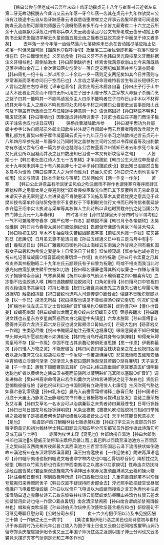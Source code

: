 <!-- { "loadSidebar": true } -->
　　【韩曰公尝与侄老成书云吾年未四十齿牙动摇贞元十八年与崔羣书云近者左车第二牙无故动摇脱去今此诗又云去年落一牙今年落一齿其在贞元十九年作欤樊曰公诗有江陵途中云自从齿牙缺感春云语误悲齿堕赠崔立之评事云齿髪早衰嗟可闵送侯防谋云我齿豁可鄙赠刘师服云今我呀豁落者多所存十余皆兀鼿寄崔二十六立之云所余十九齿飘飘尽浮危江州寄鄂兵李大夫云我齿落且尽公文有祭老成云齿牙动摇上李防书云髪秃齿豁进学解云头童齿豁五箴云齿之摇者日益脱其感于中而见于诗文者多矣】
　　去年落一牙今年落一齿俄然落六七落势殊未巳余在皆动摇尽落应始止忆初落一时但念豁可耻【豁疎也○豁呼括切】及至落二三始忧衰即死每一将落时懔懔恒在已【孙曰懔懔忧也】义牙妨食物【孙曰义牙不齐也韩曰灵光殿枝掌义牙而斜据注义牙相柱也】颠倒怯潄水【孙曰颠倒缺折也】终焉舍我落意欲崩山比今来落既熟见落空相似余存二十余次第知落矣傥常岁一落自足支两纪如其落并空与渐亦同指【韩曰周礼一纪十有二岁以所余二十余齿一岁一落则足支两纪矣如其今日并落则与岁常渐渐而落者亦同归于空而巳也】人言齿之落寿命理难恃我言生有涯长短俱死尔人言齿之豁左右惊谛视【谛审也音帝】我言庄周云木鴈各自喜【孙曰庄子行于山中见大木匠者止其旁而不顾曰无所可用庄子出于山舍于故人之家故人命竪子杀鴈而烹之竪子曰其一能鸣其一不能鸣请奚杀主人曰杀不能鸣者庄子曰昨日山中木以不材得终其天年今主人之鴈以不鸣死周将处夫材与不材之间樊曰公自御史坐言事贬阳山此句及下聨盖有所激而云其与江陵途中诗意则一也】语讹黙固好【孙曰黙语不明也】嚼废软还美【孙曰嚼啮也】因歌遂成诗持用诧妻子【诧诳也祝曰庄子踵门而诧子扁庆子注告也叹也诧丑亚切】
　　哭杨兵曹凝陆歙州参
　　【孙曰凝字懋功为兵部郎中参字公佐自祠部员外郎出知歙州补注凝守兵部郎中而云兵曹者隋尝改兵部为兵曹礼部为礼曹樊曰栁子厚作凝墓碣云贞元十九年正月卒李习之陆歙州述言云贞元十八年四月卒参先凝一年而卒公乃同时哭之盖参佐主司时公尝以书荐侯喜等及出刺歙亦有序送又尝有行难一篇为参设也凝则与公尝佐董晋汴州皆知巳者去年参死今年凝又死此公所以因凝而并及之且曰数出知巳泪也一本又有新坟宿草之句】
　　人皆期七十【韩曰老杜曲江诗人生七十古来稀】才半岂蹉跎【韩曰公生大厯戊申至是贞元十九年癸未则年三十有六矣岂非七十之半乎孙曰蹉跎跌也】数出知巳泪自然白髪多晨与为谁恸【韩曰语非夫人之为恸而谁为】还坐久滂沱【孙曰滂沱大雨也言泪下如雨】论文与晤语【赵本作新坟与宿草】已矣两如何【两一作复一作尔】
　　苦寒
　　【韩曰公此诗意盖有所讽犹讼风伯之吹云而雨不得作也谓隆寒夺春序而肆其寒犹权臣之用事太昊之畏避则犹当国者畏权臣取充位而巳其下反覆所言无易此意其末谓天子哀无辜则望人主进贤退不肖使恩泽下流施及草木其爱君忧民之意具见于此樊曰按韦渠牟传自陆贽免徳宗不复委权于下宰相取充位行文书而巳所倚信者裴延龄李齐运王绍李实韦执谊与渠牟等其权侔人主此诗所以讽也时贾耽齐抗之徒当国公为四门博士贞元十九年春作】
　　四时各平分【孙曰楚辞皇天平分四时兮平谓均也】一气不可兼隆寒夺春序【隆严也寒一作冬】颛顼固不廉【韩曰月令冬帝颛顼】太昊弛维纲【韩曰月令春帝太昊孙曰废弛纲纪也】畏避但守谦遂令黄泉下萌芽夭勾尖【孙曰物初生貌】草木不复抽百味失苦甜凶飇搅宇宙【飇狂风也搅一作扰】铓刃甚割砭【悲廉切】日月虽云尊不能活乌蟾【孙曰五经通义日中有三足乌月中有与蟾】羲和送日出【韩曰广雅羲和日御也孙曰山海经云东南海之外甘泉之间有羲和国有女子曰羲和为帝恱之妻是生十日常浴日于甘泉】恇怯烦窥觇【恇亦怯也觇亦窥也祝曰礼记善哉觇国○恇音匡觇痴亷切烦一作频】炎帝持祝融【孙曰月令孟夏之月其帝炎帝其神祝融昭二十九年左氏云颛顼氏有子曰黎为祝融】呵嘘不相炎而我当此时恩光何由霑肌肤生鳞甲衣被如刀防【祝曰释名镰亷也薄其所刈似廉也一作鎌与镰同列子拥镰带索音廉】气寒鼻莫齅【祝曰以鼻取气前汉不齅骄君之饵○齅喜宥切】血冻指不拈浊胶沸入喉【韩曰选魏都赋浊胶如河】口角如衔箝【孙曰箝马口中铁祝曰前汉箝语烧书其廉切】将持匕箸食【祝曰匕箸食具吴志先主方食失匕箸匕卑履切箸迟据切】触指如排籖【祝曰籖锐也选鸡人司漏传更○籖音佥】侵鑪不觉暖炽炭屡以添【以一作巳】探汤无所益【祝曰探取也语见不善如探汤○探它南切】何况纩无缣【纩绵也补注左氏三军之士皆如挟纩音旷缣帛也○缣音兼】虎豹僵穴中【僵仆也音姜】蛟螭死幽潜【韩曰蛟螭似龙而无角○蛟古爻切螭丑支切】荧惑丧躔次【孙曰躔说文践也五星东方岁星南荧惑西太白北晨星中央镇星】六龙氷脱髯【孙曰晋傅诗愿得并天驭六龙济王羁六龙日驭也说文髯颊须○髯如占切】芒砀大包内【砀音宕又一作踢】生类恐尽殱【祝曰书殱厥渠魁注云殱灭也将亷切】啾啾窓间雀不知巳微纎举头仰天鸣所愿晷刻淹不如弹射死【韩曰杜诗乌呼藏其身有似惧弹射】却得亲炰燖鸾皇茍不存【皇一作鳯】尔固不在占其余蠢动俦俱死谁思嫌【思一作恩】伊我称最灵【孙曰惟人万物之灵】不能安寝苫【韩曰问丧曰寝苫枕块哀亲之在土也祝曰凶服者以苫为覆席又仪礼寝苫枕块安一作汝寝一作覆苫诗廉切】悲哀激愤叹五藏难安恬中宵倚墙立淫泪何渐渐【渐渐流入也祝曰楚辞涕渐渐其若屑○渐将廉切】天子哀无辜【子一作王】惠我下顾瞻褰旒去耳纩【孙曰礼纬曰旒垂目纩塞耳褰旒去纩谓明目达聪也纩者以黄绵为之韩曰汉书冕而前旒所以蔽明黈纩充耳所以塞聪○纩音旷】调和进梅盐【樊曰书髙宗命傅说曰若作和羮尔为盐梅言进傅说之徒于左右也】贤能日登御黜彼傲与憸【诐也祝曰利口也书国则罔有立政用憸人七廉切】生风吹死气豁达如褰帘悬乳零落堕【孙曰乳冻也】晨光入前檐雪霜顿销释土脉膏且黏【孙曰国语日月底于天庙土乃脉发注云脉理也农书曰春土冒橛陈根可抜耕且急发】岂徒兰蕙荣施及艾与蒹【孙曰艾草名一名水台可以治病蒹荻之未秀者诗曰蒹葭苍苍】日萼行铄铄【孙曰日萼日照花萼也铄铄鲜明貌】风条坐襜襜【襜襜风吹动摇貌祝曰相如曰举帷幄之襜襜荀子是襜襜者何也楚辞张绛维以襜襜音处占切】天乎茍其能吾死意亦厌【足也】
　　和虞部卢四汀酬翰林钱七徽赤藤杖歌【孙曰汀字云夫为虞部员外郎徽字蔚章元和初为翰林学士韩曰旧题云元和四年分司东都官员外郎作据此诗落句可见或无四与七字】
　　赤藤为杖世未窥【窥见也】台郎始携自滇池【孙曰台郎尚书郎也滇池名楚威王使将军庄蹻将兵循江而上畧巴黔以西蹻至滇池池方三百里因王之樊曰前汉西南夷传夜郎最大其西滇池方三百里华阳国志云泽下流浅狭状如倒池故曰滇池祝曰在东汉建寜郡滇音颠】滇王扫宫邀使者【一作迎使者】跪进再拜语嗢咿【孙曰嗢吚夷语也祝曰嗢说文咽也咿字林内悲也○嗢乙骨切咿音伊】绳桥拄过免倾堕【韩曰以竹索为桥也竹索曰笮西南夷寻之以渡水○拄冢庾切】性命造次防扶持涂经百国皆莫识君臣聚观逐旌麾共传滇神出水献赤龙抜须血淋漓又云羲和操火鞭【补注羲和日御也】瞑到西极睡所遗【孙曰西极日没处】几重包裹自题署不以珍怪夸荒夷归来捧赠同舍子【韩曰汉直不疑误持同舍郎金去】浮光照手欲把疑空堂昼眠倚牖户飞电着壁搜蛟螭【孙曰以杖倚户飞电误以为蛟螭而搜索之言其色赤也补注苕溪渔隐曰退之赤藤杖诗云云故东坡铁拄杖诗云倚壁蛟龙防昼眠山谷笻竹杖賛云苍龙挂壁皆用此诗也电一作雷○着直畧切】南宫清深禁闱密【孙曰南宫谓虞部禁闱谓翰林也】唱和有类吹埙篪【孙曰诗伯氏吹埙仲氏吹篪吹埙篪言相应和也】妍辞丽句不可继见寄聊且慰分司【公时分司东都】
　　崔十六少府摄伊阳以诗及书见投因酬三十韵【一作酬之无三十韵字】
　　【集注崔摄伊阳乃洛之属邑也观诗意初与崔相识于赤县尉时乃元和元年公自江陵入为国子博士日也又云府公旧同袍拔擢宰山涧乃留守郑余庆擢崔摄伊阳令也又云三年国子师况住洛之涯则以国子博士分司也又云冬裘竟未擐岁穷寒气骄则是元和三年冬作也】
